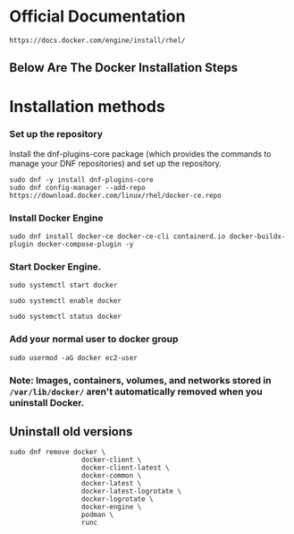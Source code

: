 # Official Documentation
```
https://docs.docker.com/engine/install/rhel/
```

## Below Are The Docker Installation Steps


# Installation methods

### Set up the repository
Install the dnf-plugins-core package (which provides the commands to manage your DNF repositories) and set up the repository.

```
sudo dnf -y install dnf-plugins-core
sudo dnf config-manager --add-repo https://download.docker.com/linux/rhel/docker-ce.repo
```

### Install Docker Engine

```
sudo dnf install docker-ce docker-ce-cli containerd.io docker-buildx-plugin docker-compose-plugin -y
```

### Start Docker Engine.
```
sudo systemctl start docker
```
```
sudo systemctl enable docker
```
```
sudo systemctl status docker
```

### Add your normal user to docker group
```
sudo usermod -aG docker ec2-user
```

### Note: Images, containers, volumes, and networks stored in `/var/lib/docker/` aren't automatically removed when you uninstall Docker.


## Uninstall old versions

```
sudo dnf remove docker \
                  docker-client \
                  docker-client-latest \
                  docker-common \
                  docker-latest \
                  docker-latest-logrotate \
                  docker-logrotate \
                  docker-engine \
                  podman \
                  runc
```

